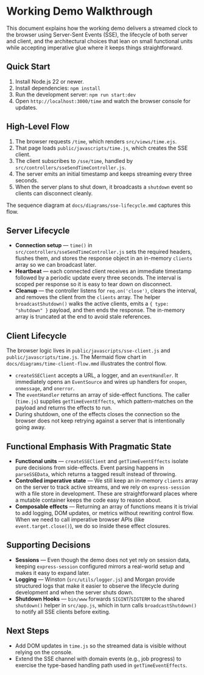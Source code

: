 # Working Demo Walkthrough

This document explains how the working demo delivers a streamed clock to the
browser using Server-Sent Events (SSE), the lifecycle of both server and client,
and the architectural choices that lean on small functional units while
accepting imperative glue where it keeps things straightforward.

## Quick Start

1. Install Node.js 22 or newer.
2. Install dependencies: `npm install`
3. Run the development server: `npm run start:dev`
4. Open `http://localhost:3000/time` and watch the browser console for updates.

## High-Level Flow

1. The browser requests `/time`, which renders `src/views/time.ejs`.
2. That page loads `public/javascripts/time.js`, which creates the SSE client.
3. The client subscribes to `/sse/time`, handled by
   `src/controllers/sseSendTimeController.js`.
4. The server emits an initial timestamp and keeps streaming every three seconds.
5. When the server plans to shut down, it broadcasts a `shutdown` event so
   clients can disconnect cleanly.

The sequence diagram at `docs/diagrams/sse-lifecycle.mmd` captures this flow.

## Server Lifecycle

- **Connection setup** — `time()` in
  `src/controllers/sseSendTimeController.js` sets the required headers, flushes
  them, and stores the response object in an in-memory `clients` array so we can
  broadcast later.
- **Heartbeat** — each connected client receives an immediate timestamp followed
  by a periodic update every three seconds. The interval is scoped per response
  so it is easy to tear down on disconnect.
- **Cleanup** — the controller listens for `req.on('close')`, clears the
  interval, and removes the client from the `clients` array. The helper
  `broadcastShutdown()` walks the active clients, emits a `{ type: "shutdown" }`
  payload, and then ends the response. The in-memory array is truncated at the
  end to avoid stale references.

## Client Lifecycle

The browser logic lives in `public/javascripts/sse-client.js` and
`public/javascripts/time.js`. The Mermaid flow chart in
`docs/diagrams/time-client-flow.mmd` illustrates the control flow.

- `createSSEClient` accepts a URL, a logger, and an `eventHandler`. It immediately
  opens an `EventSource` and wires up handlers for `onopen`, `onmessage`, and
  `onerror`.
- The `eventHandler` returns an array of side-effect functions. The caller
  (`time.js`) supplies `getTimeEventEffects`, which pattern-matches on the
  payload and returns the effects to run.
- During shutdown, one of the effects closes the connection so the browser does
  not keep retrying against a server that is intentionally going away.

## Functional Emphasis With Pragmatic State

- **Functional units** — `createSSEClient` and `getTimeEventEffects` isolate pure
  decisions from side-effects. Event parsing happens in `parseSSEData`, which
  returns a tagged result instead of throwing.
- **Controlled imperative state** — We still keep an in-memory `clients` array
  on the server to track active streams, and we rely on `express-session` with a
  file store in development. These are straightforward places where a mutable
  container keeps the code easy to reason about.
- **Composable effects** — Returning an array of functions means it is trivial to
  add logging, DOM updates, or metrics without rewriting control flow. When we
  need to call imperative browser APIs (like `event.target.close()`), we do so
  inside these effect closures.

## Supporting Decisions

- **Sessions** — Even though the demo does not yet rely on session data, keeping
  `express-session` configured mirrors a real-world setup and makes it easy to
  expand later.
- **Logging** — Winston (`src/utils/logger.js`) and Morgan provide structured
  logs that make it easier to observe the lifecycle during development and when
  the server shuts down.
- **Shutdown Hooks** — `bin/www` forwards `SIGINT`/`SIGTERM` to the shared
  `shutdown()` helper in `src/app.js`, which in turn calls `broadcastShutdown()`
  to notify all SSE clients before exiting.

## Next Steps

- Add DOM updates in `time.js` so the streamed data is visible without relying
  on the console.
- Extend the SSE channel with domain events (e.g., job progress) to exercise the
  type-based handling path used in `getTimeEventEffects`.
